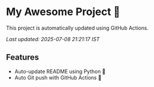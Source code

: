 # My Awesome Project 🚀

This project is automatically updated using GitHub Actions.

_Last updated: 2025-07-08 21:21:17 IST_

## Features
- Auto-update README using Python 🐍
- Auto Git push with GitHub Actions 🤖
